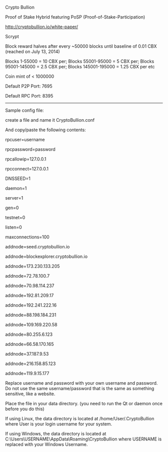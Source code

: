 Crypto Bullion

Proof of Stake Hybrid
featuring PoSP (Proof-of-Stake-Participation)

http://cryptobullion.io/white-paper/

Scrypt


Block reward halves after every ~50000 blocks until baseline of 0.01 CBX (reached on July 13, 2014)

Blocks 1-55000 = 10 CBX per;
Blocks 55001-95000 = 5 CBX per;
Blocks 95001-145000 = 2.5 CBX per;
Blocks 145001-195000 = 1.25 CBX per
etc

Coin mint of < 1000000

Default P2P Port: 7695

Default RPC Port: 8395

---

Sample config file:

create a file and name it CryptoBullion.conf

And copy/paste the following contents:

rpcuser=username

rpcpassword=password

rpcallowip=127.0.0.1

rpcconnect=127.0.0.1

DNSSEED=1

daemon=1

server=1

gen=0

testnet=0

listen=0

maxconnections=100

addnode=seed.cryptobullion.io

addnode=blockexplorer.cryptobullion.io

addnode=173.230.133.205

addnode=72.78.100.7

addnode=70.98.114.237

addnode=192.81.209.17

addnode=192.241.222.16

addnode=88.198.184.231

addnode=109.169.220.58

addnode=80.255.6.123

addnode=66.58.170.165

addnode=37.187.9.53

addnode=216.158.85.123

addnode=119.9.15.177



Replace username and password with your own username and password.  Do not use the same username/password that is the same as 
something sensitive, like a website.  

Place the file in your data directory. (you need to run the Qt or daemon once before you do this)

If using Linux, the data directory is located at /home/User/.CryptoBullion
where User is your login username for your system.

If using Windows, the data directory is located at C:\Users\USERNAME\AppData\Roaming\CryptoBullion where USERNAME is replaced with your Windows Username.
